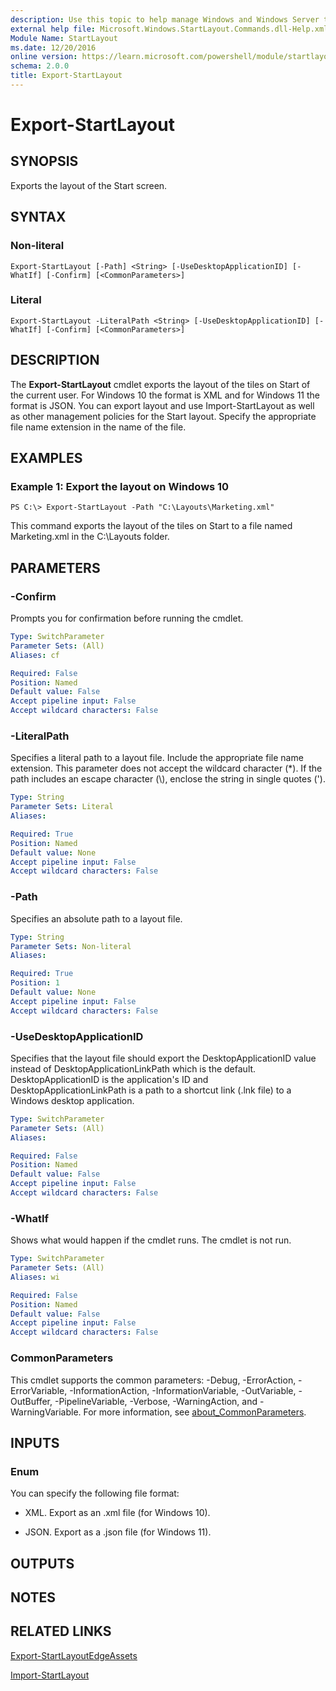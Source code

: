 ```yaml
---
description: Use this topic to help manage Windows and Windows Server technologies with Windows PowerShell.
external help file: Microsoft.Windows.StartLayout.Commands.dll-Help.xml
Module Name: StartLayout
ms.date: 12/20/2016
online version: https://learn.microsoft.com/powershell/module/startlayout/export-startlayout?view=windowsserver2022-ps&wt.mc_id=ps-gethelp
schema: 2.0.0
title: Export-StartLayout
---
```


# Export-StartLayout

## SYNOPSIS
Exports the layout of the Start screen.

## SYNTAX

### Non-literal
```
Export-StartLayout [-Path] <String> [-UseDesktopApplicationID] [-WhatIf] [-Confirm] [<CommonParameters>]
```

### Literal
```
Export-StartLayout -LiteralPath <String> [-UseDesktopApplicationID] [-WhatIf] [-Confirm] [<CommonParameters>]
```

## DESCRIPTION
The **Export-StartLayout** cmdlet exports the layout of the tiles on Start of the current user. For Windows 10 the format is XML and for Windows 11 the format is JSON.
You can export layout and use Import-StartLayout as well as other management policies for the Start layout.
Specify the appropriate file name extension in the name of the file.

## EXAMPLES

### Example 1: Export the layout on Windows 10
```
PS C:\> Export-StartLayout -Path "C:\Layouts\Marketing.xml"
```

This command exports the layout of the tiles on Start to a file named Marketing.xml in the C:\Layouts folder.

## PARAMETERS

### -Confirm
Prompts you for confirmation before running the cmdlet.

```yaml
Type: SwitchParameter
Parameter Sets: (All)
Aliases: cf

Required: False
Position: Named
Default value: False
Accept pipeline input: False
Accept wildcard characters: False
```

### -LiteralPath
Specifies a literal path to a layout file.
Include the appropriate file name extension.
This parameter does not accept the wildcard character (*).
If the path includes an escape character (\\), enclose the string in single quotes (').

```yaml
Type: String
Parameter Sets: Literal
Aliases: 

Required: True
Position: Named
Default value: None
Accept pipeline input: False
Accept wildcard characters: False
```

### -Path
Specifies an absolute path to a layout file.

```yaml
Type: String
Parameter Sets: Non-literal
Aliases: 

Required: True
Position: 1
Default value: None
Accept pipeline input: False
Accept wildcard characters: False
```

### -UseDesktopApplicationID
Specifies that the layout file should export the DesktopApplicationID value instead of DesktopApplicationLinkPath which is the default.
DesktopApplicationID is the application's ID and DesktopApplicationLinkPath is a path to a shortcut link (.lnk file) to a Windows desktop application.

```yaml
Type: SwitchParameter
Parameter Sets: (All)
Aliases: 

Required: False
Position: Named
Default value: False
Accept pipeline input: False
Accept wildcard characters: False
```

### -WhatIf
Shows what would happen if the cmdlet runs.
The cmdlet is not run.

```yaml
Type: SwitchParameter
Parameter Sets: (All)
Aliases: wi

Required: False
Position: Named
Default value: False
Accept pipeline input: False
Accept wildcard characters: False
```

### CommonParameters
This cmdlet supports the common parameters: -Debug, -ErrorAction, -ErrorVariable, -InformationAction, -InformationVariable, -OutVariable, -OutBuffer, -PipelineVariable, -Verbose, -WarningAction, and -WarningVariable. For more information, see [about_CommonParameters](https://go.microsoft.com/fwlink/?LinkID=113216).

## INPUTS

### Enum
You can specify the following file format: 

- XML.
Export as an .xml file (for Windows 10).

- JSON.
Export as a .json file (for Windows 11).

## OUTPUTS

## NOTES

## RELATED LINKS

[Export-StartLayoutEdgeAssets](Export-StartLayoutEdgeAssets.md)

[Import-StartLayout](./Import-StartLayout.md)

